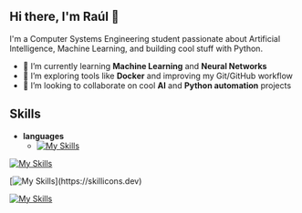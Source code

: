 ## Hi there, I'm Raúl 👋

I'm a Computer Systems Engineering student passionate about Artificial Intelligence, Machine Learning, and building cool stuff with Python.

- 🧠 I’m currently learning **Machine Learning** and **Neural Networks**  
- 🐳 I’m exploring tools like **Docker** and improving my Git/GitHub workflow  
- 🤝 I’m looking to collaborate on cool **AI** and **Python automation** projects  

## Skills
- **languages**
  - [![My Skills](https://skillicons.dev/icons?i=css,html,js,java,nodejs,py,react)](https://skillicons.dev)

[![My Skills](https://skillicons.dev/icons?i=mongodb,mysql)](https://skillicons.dev)

[![My Skills](https://skillicons.dev/icons?i=docker,github,git,)](https://skillicons.dev)

[![My Skills](https://skillicons.dev/icons?i=tensorflow,sklearn)](https://skillicons.dev)
